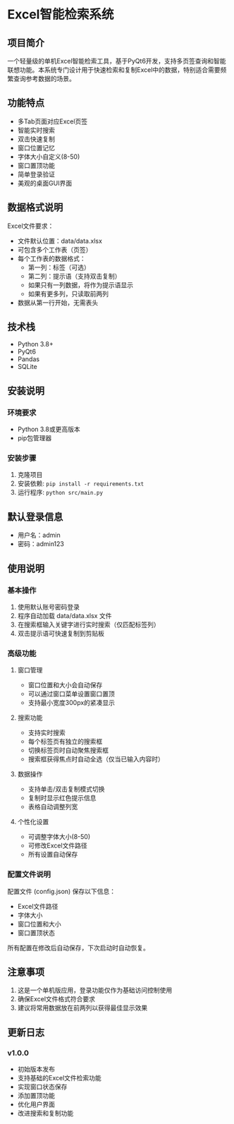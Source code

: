 # Excel智能检索系统

## 项目简介
一个轻量级的单机Excel智能检索工具，基于PyQt6开发，支持多页签查询和智能联想功能。本系统专门设计用于快速检索和复制Excel中的数据，特别适合需要频繁查询参考数据的场景。

## 功能特点
- 多Tab页面对应Excel页签
- 智能实时搜索
- 双击快速复制
- 窗口位置记忆
- 字体大小自定义(8-50)
- 窗口置顶功能
- 简单登录验证
- 美观的桌面GUI界面

## 数据格式说明
Excel文件要求：
- 文件默认位置：data/data.xlsx
- 可包含多个工作表（页签）
- 每个工作表的数据格式：
  - 第一列：标签（可选）
  - 第二列：提示语（支持双击复制）
  - 如果只有一列数据，将作为提示语显示
  - 如果有更多列，只读取前两列
- 数据从第一行开始，无需表头

## 技术栈
- Python 3.8+
- PyQt6
- Pandas
- SQLite

## 安装说明

### 环境要求
- Python 3.8或更高版本
- pip包管理器

### 安装步骤
1. 克隆项目
2. 安装依赖: `pip install -r requirements.txt`
3. 运行程序: `python src/main.py`

## 默认登录信息
- 用户名：admin
- 密码：admin123

## 使用说明

### 基本操作
1. 使用默认账号密码登录
2. 程序自动加载 data/data.xlsx 文件
3. 在搜索框输入关键字进行实时搜索（仅匹配标签列）
4. 双击提示语可快速复制到剪贴板

### 高级功能
1. 窗口管理
   - 窗口位置和大小会自动保存
   - 可以通过窗口菜单设置窗口置顶
   - 支持最小宽度300px的紧凑显示

2. 搜索功能
   - 支持实时搜索
   - 每个标签页有独立的搜索框
   - 切换标签页时自动聚焦搜索框
   - 搜索框获得焦点时自动全选（仅当已输入内容时）

3. 数据操作
   - 支持单击/双击复制模式切换
   - 复制时显示红色提示信息
   - 表格自动调整列宽

4. 个性化设置
   - 可调整字体大小(8-50)
   - 可修改Excel文件路径
   - 所有设置自动保存

### 配置文件说明
配置文件 (config.json) 保存以下信息：
- Excel文件路径
- 字体大小
- 窗口位置和大小
- 窗口置顶状态

所有配置在修改后自动保存，下次启动时自动恢复。

## 注意事项
1. 这是一个单机版应用，登录功能仅作为基础访问控制使用
2. 确保Excel文件格式符合要求
3. 建议将常用数据放在前两列以获得最佳显示效果

## 更新日志
### v1.0.0
- 初始版本发布
- 支持基础的Excel文件检索功能
- 实现窗口状态保存
- 添加置顶功能
- 优化用户界面
- 改进搜索和复制功能